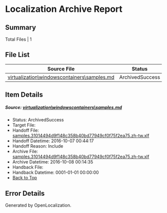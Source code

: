 # <a name='report-top'></a> Localization Archive Report

## Summary
 Total Files | 1

## File List
 Source File | Status | Details 
 ----------- | ------ | ------- 
 [virtualization\windowscontainers\samples.md](https://github.com/Microsoft/Virtualization-Documentation-Private/blob/839a3608cb6a36289330b3ef3c3fbafe6efb2f13/virtualization/windowscontainers/samples.md) | ArchivedSuccess | [Details](#4d0fb2ee5ce2be3fe1b616ff38f14269192f3fc9311)

## Item Details
##### <a name='4d0fb2ee5ce2be3fe1b616ff38f14269192f3fc9311'></a> Source: [virtualization\windowscontainers\samples.md](https://github.com/Microsoft/Virtualization-Documentation-Private/blob/839a3608cb6a36289330b3ef3c3fbafe6efb2f13/virtualization/windowscontainers/samples.md)
* Status: ArchivedSuccess
* Target File: 
* Handoff File: [samples.31014494d9f148c358b40bd77949cf0f75f2ea75.zh-tw.xlf](https://github.com/Microsoft/Virtualization-Documentation-Private.handoff/blob/df4f744c01b832a850a7d5042e3bf136be09f60c/ol-handoff/Microsoft/Virtualization-Documentation-Private.zh-tw/live/samples.31014494d9f148c358b40bd77949cf0f75f2ea75.zh-tw.xlf)
* Handoff Datetime: 2016-10-07 00:44:17
* Handoff Reason: Include
* Archive File: [samples.31014494d9f148c358b40bd77949cf0f75f2ea75.zh-tw.xlf](https://github.com/Microsoft/Virtualization-Documentation-Private.handoff/blob/bd02bccc986b3cf13bfb116f4bb955f8a697a479/ol-archive/Microsoft/Virtualization-Documentation-Private.zh-tw/live/samples.31014494d9f148c358b40bd77949cf0f75f2ea75.zh-tw.xlf)
* Archive Datetime: 2016-10-08 00:14:35
* Handback File: 
* Handback Datetime: 0001-01-01 00:00:00
* [Back to Top](#report-top)


## Error Details

Generated by OpenLocalization.
